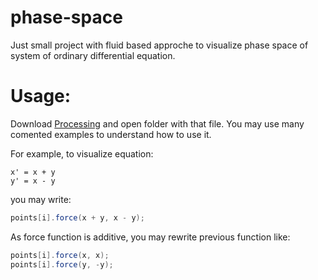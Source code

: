 # phase-space
Just small project with fluid based approche to visualize phase space of system of ordinary differential equation.

# Usage:
Download [Processing](https://processing.org/download) and open folder with that file. You may use many comented examples to understand how to use it.

For example, to visualize equation:
```
x' = x + y
y' = x - y
```
you may write:
```java
points[i].force(x + y, x - y);
```
As force function is additive, you may rewrite previous function like:
```java
points[i].force(x, x);
points[i].force(y, -y);
```
